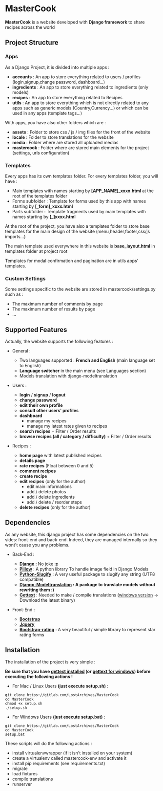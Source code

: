 # MasterCook

**MasterCook** is a website developed with **Django framework** to share recipes across the world

## Project Structure

### Apps

As a Django Project, it is divided into multiple apps :

- **accounts** : An app to store everything related to users / profiles (login,signup,change password, dashboard...)
- **ingredients** : An app to store everything related to ingredients (only models)
- **recipes** : An app to store everything related to Recipes
- **utils** : An app to store everything which is not directly related to any apps such as generic models (Country,Currency...) or which can be used in any apps (template tags...)

With apps, you have also other folders which are :

- **assets** : Folder to store css / js / img files for the front of the website
- **locale** : Folder to store translations for the website
- **media** : Folder where are stored all uploaded medias
- **mastercook** : Folder where are stored main elements for the project (settings, urls configuration)

### Templates

Every apps has its own templates folder. For every templates folder, you will have :

- Main templates with names starting by **[APP_NAME]_xxxx.html** at the root of the templates folder
- Forms subfolder : Template for forms used by this app with names starting by **[_form]_xxxx.html**
- Parts subfolder : Template fragments used by main templates with names starting by **[_]xxxx.html**

At the root of the project, you have also a templates folder to store base templates for the main design of the website (menu,header,footer,css/js imports...)

The main template used everywhere in this website is **base_layout.html** in templates folder at project root

Templates for modal confirmation and pagination are in utils apps' templates.

### Custom Settings

Some settings specific to the website are stored in mastercook/settings.py such as :
 - The maximum number of comments by page
 - The maximum number of results by page
 - ...

## Supported Features

Actually, the website supports the following features :

* General :
    * Two languages supported : **French and English** (main language set to English)
    * **Language switcher** in the main menu (see Languages section)
    * Models translation with django-modeltranslation

* Users :
    * **login** / **signup** / **logout**
    * **change password**
    * **edit their own profile**
    * **consult other users' profiles**
    * **dashboard**
        * manage my recipes
        * manage my latest rates given to recipes
    * **search recipes** + Filter / Order results
    * **browse recipes (all / category / difficulty)** + Filter / Order results

* Recipes :
    * **home page** with latest published recipes
    * **details page**
    * **rate recipes** (Float between 0 and 5)
    * **comment recipes**
    * **create recipe**
    * **edit recipes** (only for the author)
        * edit main informations
        * add / delete photos
        * add / delete ingredients
        * add / delete / reorder steps
    * **delete recipes** (only for the author)


## Dependencies 

As any website, this django project has some dependencies on the two sides: front-end and back-end.
Indeed, they are managed internally so they wont't cause you any problems.

* Back-End :
    * **[Django](https://www.djangoproject.com/)** : No joke :p
    * **[Pillow](https://pillow.readthedocs.io/en/5.2.x/)** : A python library To handle image field in Django Models
    * **[Python-Slugify](https://github.com/un33k/python-slugify)** : A very useful package to slugify any string (UTF8 compatible)
    * **[Django-Modeltranslation](http://django-modeltranslation.readthedocs.io/en/latest/index.html) : A package to translate models without rewriting them :)**
    * **[Gettext](https://www.gnu.org/software/gettext/)** : Needed to make / compile translations ([windows version](https://mlocati.github.io/articles/gettext-iconv-windows.html) -> Download the latest binary)
    

* Front-End :
    * **[Bootstrap](https://getbootstrap.com/)**
    * **[Jquery](https://jquery.com/)**
    * **[Bootstrap-rating](https://github.com/kartik-v/bootstrap-star-rating)** : A very beautiful / simple library to represent star rating forms


## Installation

The installation of the project is very simple :

**Be sure that you have [gettext installed](https://www.gnu.org/software/gettext/) (or [gettext for windows](https://mlocati.github.io/articles/gettext-iconv-windows.html)) before executing the following actions !**

* For Mac / Linux Users **(just execute setup.sh)** :
```
git clone https://gitlab.com/LostArchives/MasterCook
cd MasterCook
chmod +x setup.sh
./setup.sh
```

* For Windows Users **(just execute setup.bat)** :
```
git clone https://gitlab.com/LostArchives/MasterCook
cd MasterCook
setup.bat
```

These scripts will do the following actions :

* install virtualenvwrapper (if it isn't installed on your system)
* create a virtualenv called mastercook-env and activate it
* install pip requirements (see requirements.txt)
* migrate
* load fixtures
* compile translations
* runserver
